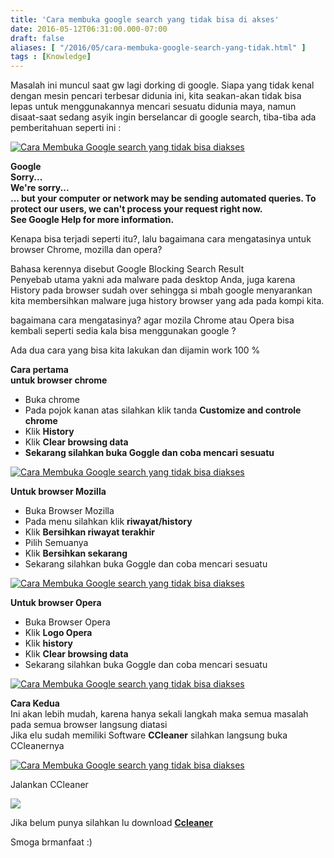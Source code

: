 ```yaml
---
title: 'Cara membuka google search yang tidak bisa di akses'
date: 2016-05-12T06:31:00.000-07:00
draft: false
aliases: [ "/2016/05/cara-membuka-google-search-yang-tidak.html" ]
tags : [Knowledge]
---
```


Masalah ini muncul saat gw lagi dorking di google. Siapa yang tidak kenal dengan mesin pencari terbesar didunia ini, kita seakan-akan tidak bisa lepas untuk menggunakannya mencari sesuatu didunia maya, namun disaat-saat sedang asyik ingin berselancar di google search, tiba-tiba ada pemberitahuan seperti ini :  
  
  

[![Cara Membuka Google search yang tidak bisa diakses](https://3.bp.blogspot.com/-ihBzmBcX7W0/VLdzzPo83BI/AAAAAAAADCw/oB9Wjf9Zn6c/s1600/xss-gmail-4.png "Cara Membuka Google search yang tidak bisa diakses")](http://3.bp.blogspot.com/-ihBzmBcX7W0/VLdzzPo83BI/AAAAAAAADCw/oB9Wjf9Zn6c/s1600/xss-gmail-4.png)

  
**Google**  
**Sorry...**  
**We're sorry...**  
**... but your computer or network may be sending automated queries. To protect our users, we can't process your request right now.**  
**See Google Help for more information.**  
  
Kenapa bisa terjadi seperti itu?, lalu bagaimana cara mengatasinya untuk browser Chrome, mozilla dan opera?  
  
Bahasa kerennya disebut Google Blocking Search Result  
Penyebab utama yakni ada malware pada desktop Anda, juga karena History pada browser sudah over sehingga si mbah google menyarankan kita membersihkan malware juga history browser yang ada pada kompi kita.  
  
bagaimana cara mengatasinya? agar mozila Chrome atau Opera bisa kembali seperti sedia kala bisa menggunakan google ?  
  
Ada dua cara yang bisa kita lakukan dan dijamin work 100 %  
  
**Cara pertama**  
**untuk browser chrome**  

*   Buka chrome
*   Pada pojok kanan atas silahkan klik tanda **Customize and controle chrome**
*   Klik **History**
*   Klik **Clear browsing data**
*   **Sekarang silahkan buka Goggle dan coba mencari sesuatu**

  
  

[![Cara Membuka Google search yang tidak bisa diakses](https://4.bp.blogspot.com/-l-zJaIRYOvs/VLdqeQmKkUI/AAAAAAAADB4/quC4wzFaXjs/s1600/settinghistorycheome.png "Cara Membuka Google search yang tidak bisa diakses")](http://4.bp.blogspot.com/-l-zJaIRYOvs/VLdqeQmKkUI/AAAAAAAADB4/quC4wzFaXjs/s1600/settinghistorycheome.png)

  

  
**Untuk browser Mozilla**  
  
  

*   Buka Browser Mozilla
*   Pada menu silahkan klik **riwayat/history**
*   Klik **Bersihkan riwayat terakhir**
*   Pilih Semuanya
*   Klik **Bersihkan sekarang**
*   Sekarang silahkan buka Goggle dan coba mencari sesuatu

  
  

[![Cara Membuka Google search yang tidak bisa diakses](https://2.bp.blogspot.com/-mU6mlVkCkoA/VLduh29eJxI/AAAAAAAADCE/eYx_bjTd9aQ/s1600/bersihkanriwayatmozilla.gif "Cara Membuka Google search yang tidak bisa diakses")](http://2.bp.blogspot.com/-mU6mlVkCkoA/VLduh29eJxI/AAAAAAAADCE/eYx_bjTd9aQ/s1600/bersihkanriwayatmozilla.gif)

  
**Untuk browser Opera**  
  
  

*   Buka Browser Opera
*   Klik **Logo Opera**
*   Klik **history**
*   Klik **Clear browsing data**
*   Sekarang silahkan buka Goggle dan coba mencari sesuatu

  
  

[![Cara Membuka Google search yang tidak bisa diakses](https://3.bp.blogspot.com/-AEPSRHkG4E8/VLdwmG8acqI/AAAAAAAADCQ/9ZQJ8TglI-s/s1600/riwayatopera.png "Cara Membuka Google search yang tidak bisa diakses")](http://3.bp.blogspot.com/-AEPSRHkG4E8/VLdwmG8acqI/AAAAAAAADCQ/9ZQJ8TglI-s/s1600/riwayatopera.png)

  
**Cara Kedua**  
Ini akan lebih mudah, karena hanya sekali langkah maka semua masalah pada semua browser langsung diatasi  
Jika elu sudah memiliki Software **CCleaner** silahkan langsung buka CCleanernya  
  
  

[![Cara Membuka Google search yang tidak bisa diakses](https://1.bp.blogspot.com/-rjJTWbGRzso/VLdyZHjeD1I/AAAAAAAADCc/XbT6AenTL_A/s1600/ccleaer.png "Cara Membuka Google search yang tidak bisa diakses")](http://1.bp.blogspot.com/-rjJTWbGRzso/VLdyZHjeD1I/AAAAAAAADCc/XbT6AenTL_A/s1600/ccleaer.png)

Jalankan CCleaner  
  
  

[![](https://3.bp.blogspot.com/-kOecBMUOQlc/VLdylVqLBzI/AAAAAAAADCk/oBA41x7KWdM/s1600/runccleaner.png)](http://3.bp.blogspot.com/-kOecBMUOQlc/VLdylVqLBzI/AAAAAAAADCk/oBA41x7KWdM/s1600/runccleaner.png)

  
Jika belum punya silahkan lu download **[Ccleaner](http://download.cnet.com/CCleaner/)**  
  
Smoga brmanfaat :)